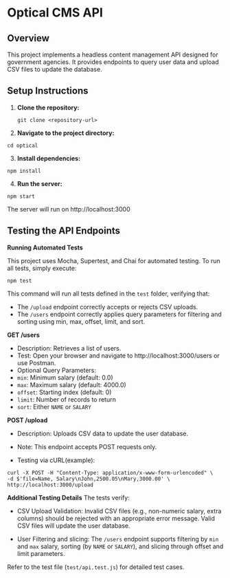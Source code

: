 # Optical CMS API

## Overview

This project implements a headless content management API designed for government agencies. It provides endpoints to query user data and upload CSV files to update the database.

## Setup Instructions

1. **Clone the repository:**

   ```
   git clone <repository-url>
   ```

2. **Navigate to the project directory:**

```
cd optical
```

3. **Install dependencies:**

```
npm install
```

4. **Run the server:**

```
npm start
```

The server will run on http://localhost:3000

## Testing the API Endpoints

**Running Automated Tests**

This project uses Mocha, Supertest, and Chai for automated testing. To run all tests, simply execute:

```
npm test
```

This command will run all tests defined in the `test` folder, verifying that:

- The `/upload` endpoint correctly accepts or rejects CSV uploads.
- The `/users` endpoint correctly applies query parameters for filtering and sorting using min, max, offset, limit, and sort.

**GET /users**

- Description: Retrieves a list of users.
- Test: Open your browser and navigate to http://localhost:3000/users or use Postman.
- Optional Query Parameters:
- `min`: Minimum salary (default: 0.0)
- `max`: Maximum salary (default: 4000.0)
- `offset`: Starting index (default: 0)
- `limit`: Number of records to return
- `sort`: Either `NAME` or `SALARY`

**POST /upload**

- Description: Uploads CSV data to update the user database.

- Note: This endpoint accepts POST requests only.

- Testing via cURL(example):

```
curl -X POST -H "Content-Type: application/x-www-form-urlencoded" \
-d $'file=Name, Salary\nJohn,2500.05\nMary,3000.00' \
http://localhost:3000/upload
```

**Additional Testing Details**
The tests verify:

- CSV Upload Validation:
  Invalid CSV files (e.g., non-numeric salary, extra columns) should be rejected with an appropriate error message. Valid CSV files will update the user database.

- User Filtering and slicing:
  The `/users` endpoint supports filtering by `min` and `max` salary, sorting (by `NAME` or `SALARY`), and slicing through offset and limit parameters.

Refer to the test file (`test/api.test.js`) for detailed test cases.
